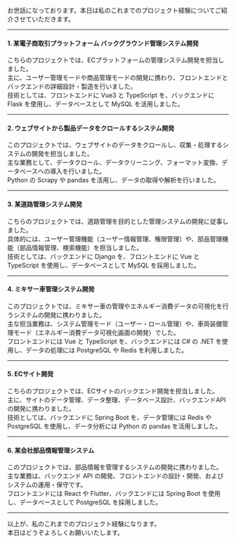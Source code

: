 
お世話になっております。本日は私のこれまでのプロジェクト経験についてご紹介させていただきます。

---

#### **1. 某電子商取引プラットフォーム バックグラウンド管理システム開発**

こちらのプロジェクトでは、ECプラットフォームの管理システム開発を担当しました。  
主に、ユーザー管理モードや商品管理モードの開発に携わり、フロントエンドとバックエンドの詳細設計・製造を行いました。  
技術としては、フロントエンドに Vue3 と TypeScript を、バックエンドに Flask を使用し、データベースとして MySQL を活用しました。

---

#### **2. ウェブサイトから製品データをクロールするシステム開発**

このプロジェクトでは、ウェブサイトのデータをクロールし、収集・処理するシステムの開発を担当しました。  
主な業務として、データクロール、データクリーニング、フォーマット変換、データベースへの導入を行いました。  
Python の Scrapy や pandas を活用し、データの取得や解析を行いました。

---

#### **3. 某道路管理システム開発**

こちらのプロジェクトでは、道路管理を目的とした管理システムの開発に従事しました。  
具体的には、ユーザー管理機能（ユーザー情報管理、権限管理）や、部品管理機能（部品情報管理、検索機能）を担当しました。  
技術としては、バックエンドに Django を、フロントエンドに Vue と TypeScript を使用し、データベースとして MySQL を採用しました。

---

#### **4. ミキサー車管理システム開発**

このプロジェクトでは、ミキサー車の管理やエネルギー消費データの可視化を行うシステムの開発に携わりました。  
主な担当業務は、システム管理モード（ユーザー・ロール管理）や、車両装備管理モード（エネルギー消費データ可視化画面の開発）でした。  
フロントエンドには Vue と TypeScript を、バックエンドには C# の .NET を使用し、データの処理には PostgreSQL や Redis を利用しました。

---

#### **5. ECサイト開発**

こちらのプロジェクトでは、ECサイトのバックエンド開発を担当しました。  
主に、サイトのデータ管理、データ整理、データベース設計、バックエンドAPIの開発に携わりました。  
技術としては、バックエンドに Spring Boot を、データ管理には Redis や PostgreSQL を使用し、データ分析には Python の pandas を活用しました。

---

#### **6. 某会社部品情報管理システム**

このプロジェクトでは、部品情報を管理するシステムの開発に携わりました。  
主な業務は、バックエンド API の開発、フロントエンドの設計・開発、およびシステムの運用・保守です。  
フロントエンドには React や Flutter、バックエンドには Spring Boot を使用し、データベースとして PostgreSQL を採用しました。

---

以上が、私のこれまでのプロジェクト経験になります。  
本日はどうぞよろしくお願いいたします。